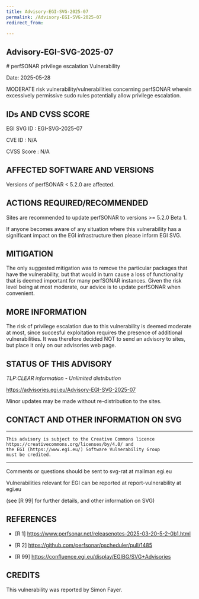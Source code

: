 ```yaml
---
title: Advisory-EGI-SVG-2025-07
permalink: /Advisory-EGI-SVG-2025-07
redirect_from:

---
```


## Advisory-EGI-SVG-2025-07

# perfSONAR privilege escalation Vulnerability

Date: 2025-05-28

MODERATE risk vulnerability/vulnerabilities concerning perfSONAR wherein
excessively permissive sudo rules potentially allow privilege escalation.

## IDs AND CVSS SCORE 

EGI SVG ID : EGI-SVG-2025-07
    
CVE ID     : N/A

CVSS Score : N/A

## AFFECTED SOFTWARE AND VERSIONS
    
Versions of perfSONAR < 5.2.0 are affected.

## ACTIONS REQUIRED/RECOMMENDED

Sites are recommended to update perfSONAR to versions >= 5.2.0 Beta 1.

If anyone becomes aware of any situation where this vulnerability has a 
significant impact on the EGI infrastructure then please inform EGI SVG.

## MITIGATION

The only suggested mitigation was to remove the particular packages that
have the vulnerability, but that would in turn cause a loss of functionality
that is deemed important for many perfSONAR instances. Given the risk level
being at most moderate, our advice is to update perfSONAR when convenient.

## MORE INFORMATION

The risk of privilege escalation due to this vulnerability is deemed 
moderate at most, since succesful exploitation requires the presence of 
additional vulnerabilities. It was therefore decided NOT to send an 
advisory to sites, but place it only on our advisories web page. 

## STATUS OF THIS ADVISORY

_TLP:CLEAR information - Unlimited distribution_
                   
https://advisories.egi.eu/Advisory-EGI-SVG-2025-07 

 
Minor updates may be made without re-distribution to the sites.

## CONTACT AND OTHER INFORMATION ON SVG

-----------------------------
    This advisory is subject to the Creative Commons licence 
    https://creativecommons.org/licenses/by/4.0/ and
    the EGI (https://www.egi.eu/) Software Vulnerability Group 
    must be credited.
-----------------------------
    
Comments or questions should be sent to
	svg-rat at mailman.egi.eu

Vulnerabilities relevant for EGI can be reported at
	report-vulnerability at egi.eu
    
(see [R 99] for further details, and other information on SVG)
    
    
## REFERENCES

- [R 1] <https://www.perfsonar.net/releasenotes-2025-03-20-5-2-0b1.html>

- [R 2] <https://github.com/perfsonar/pscheduler/pull/1485>

- [R 99] <https://confluence.egi.eu/display/EGIBG/SVG+Advisories>

## CREDITS
    
This vulnerability was reported by Simon Fayer.
